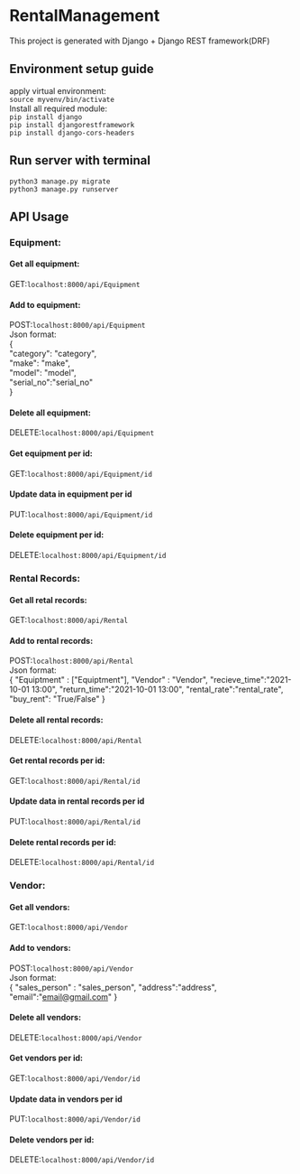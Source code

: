 # RentalManagement
This project is generated with Django + Django REST framework(DRF)

## Environment setup guide  
apply virtual environment:  
`source myvenv/bin/activate`  
Install all required module:   
`pip install django`   
`pip install djangorestframework`  
`pip install django-cors-headers`  
## Run server with terminal
`python3 manage.py migrate`  
`python3 manage.py runserver`  
## API Usage  
### Equipment:  
#### Get all equipment:  
GET:`localhost:8000/api/Equipment`  
#### Add to equipment:  
POST:`localhost:8000/api/Equipment`  
Json format:  
{  
    "category": "category",  
    "make": "make",  
    "model": "model",  
    "serial_no":"serial_no"  
}  
#### Delete all equipment:  
DELETE:`localhost:8000/api/Equipment`  
#### Get equipment per id:  
GET:`localhost:8000/api/Equipment/id`  
#### Update data in equipment per id  
PUT:`localhost:8000/api/Equipment/id`  
#### Delete equipment per id:  
DELETE:`localhost:8000/api/Equipment/id`  
### Rental Records:  
#### Get all retal records:  
GET:`localhost:8000/api/Rental`  
#### Add to rental records:  
POST:`localhost:8000/api/Rental`  
Json format:  
{
"Equiptment" : ["Equiptment"],
"Vendor" : "Vendor",
"recieve_time":"2021-10-01 13:00",
"return_time":"2021-10-01 13:00",
"rental_rate":"rental_rate",
"buy_rent": "True/False"
}
#### Delete all rental records:  
DELETE:`localhost:8000/api/Rental`  
#### Get rental records per id:  
GET:`localhost:8000/api/Rental/id`  
#### Update data in rental records per id  
PUT:`localhost:8000/api/Rental/id`  
#### Delete rental records per id:  
DELETE:`localhost:8000/api/Rental/id`  
### Vendor:  
#### Get all vendors:  
GET:`localhost:8000/api/Vendor`  
#### Add to vendors:  
POST:`localhost:8000/api/Vendor`  
Json format:  
{
"sales_person" : "sales_person",
"address":"address",
"email":"email@gmail.com"
} 
#### Delete all vendors:  
DELETE:`localhost:8000/api/Vendor`  
#### Get vendors per id:  
GET:`localhost:8000/api/Vendor/id`  
#### Update data in vendors per id  
PUT:`localhost:8000/api/Vendor/id`  
#### Delete vendors per id:  
DELETE:`localhost:8000/api/Vendor/id` 
